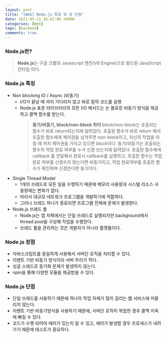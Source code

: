 ```yaml
---
layout: post
title: "[Web] Node.js 특징 및 장 단점"
date: 2021-05-11 16:42:00 +0900
categories: [Web]
tags: [backend]
comments: true
---
```


### Node.js란?

> **Node.js**는 구글 크롬의 Javascript 엔진(V8 Engine)으로 빌드된 JavaScript 런타임 이다.

### Node.js 특징

- Non blocking IO / Async (비동기)
  - I/O가 끝날 때 까지 기다리지 않고 바로 밑의 코드를 실행
  - Node.js 표준 라이브러리의 모든 I/O 메서드는 논 블로킹 비동기 방식을 제공하고 콜백 함수를 받는다.
    > **동기/비동기, block/non-block 차이**
    > block/non-block는 호출되는 함수가 바로 return되는지에 달려있다. 호출된 함수가 바로 return 해서 호출한 함수에게 제어권을 넘겨주면 non-block이고, 자신의 작업을 마칠 때 까지 제어권을 가지고 있으면 block이다.
    > 동기/비동기는 호출되는 함수의 작업 완료 여부를 누가 신경 쓰는지에 달려있다. 호출된 함수에게 callback 를 전달해서 완료시 callback를 실행하고, 호출한 함수는 작업 완료 여부를 신경쓰지 않는다면 비동기이고, 작업 완료여부를 호출한 함수가 확인하며 신경쓴다면 동기이다.
- Single Thread Model
  - 1개의 쓰레드로 모든 일을 수행하기 때문에 메모리 사용량과 시스템 리소스 사용량에는 변화가 없다.
  - 따라서 대규모 네트워크 프로그램을 개발하기에 적합하다.
  - 그러나 쓰레드 하나가 종료되면 프로그램 전체에 문제가 발생한다.
- Node.js 쓰레드 풀
  - Node.js는 앱 자체에서는 단일 쓰레드로 실행되지만 background에서 thread pool을 구성해 작업을 수행한다.
  - 쓰레드 풀을 관리하는 것은 개발자가 아니라 플랫폼이다.

### Node.js 장점

- 자바스크립트를 동일하게 사용해서 서버단 로직을 처리할 수 있다.
- 이벤트 기반 비동기 방식이라 서버 무리가 적다.
- 싱글 스레드로 동기화 문제가 발생하지 않는다.
- npm을 통해 다양한 모듈을 제공받을 수 있다.

### Node.js 단점

- 단일 쓰레드를 사용하기 때문에 하나의 작업 자체가 많이 걸리는 웹 서비스에 어울리지 않는다.
- 이벤트 기반 비동기방식을 사용하기 때문에, 서버단 로직이 복잡한 경우 콜백 지옥에 빠질 수 있다.
- 코드가 수행 되어야 에러가 있는지 알 수 있고, 에러가 발생할 경우 프로세스가 내려가기 때문에 테스트가 중요하다.
